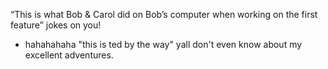 “This is what Bob & Carol did on Bob’s computer when working on the first feature”
jokes on you! 
* hahahahaha "this is ted by the way" yall don't even know about my excellent adventures.